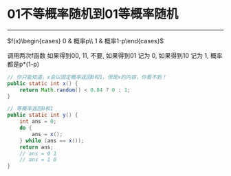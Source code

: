 # 01不等概率随机到01等概率随机


---

$f(x)\begin{cases} 0 & 概率p\\ 
1 & 概率1-p\end{cases}$


调用两次f函数
如果得到00, 11, 不要, 如果得到01 记为 0, 如果得到10 记为 1, 概率都是p\*(1-p)


```java
// 你只能知道，x会以固定概率返回0和1，但是x的内容，你看不到！
public static int x() {
    return Math.random() < 0.84 ? 0 : 1;
}

// 等概率返回0和1
public static int y() {
    int ans = 0;
    do {
        ans = x();
    } while (ans == x());
    return ans;
    // ans = 0 1
    // ans = 1 0
}
```